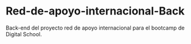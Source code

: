 # Red-de-apoyo-internacional-Back
Back-end del proyecto red de apoyo internacional para el bootcamp de Digital School.
